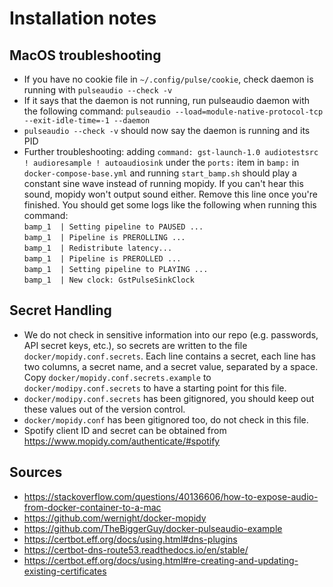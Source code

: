 # Installation notes

## MacOS troubleshooting

* If you have no cookie file in `~/.config/pulse/cookie`, check daemon is running with `pulseaudio --check -v`
* If it says that the daemon is not running, run pulseaudio daemon with the following command:
`pulseaudio --load=module-native-protocol-tcp --exit-idle-time=-1 --daemon`
* `pulseaudio --check -v` should now say the daemon is running and its PID
* Further troubleshooting: adding `command: gst-launch-1.0 audiotestsrc ! audioresample ! autoaudiosink`
under the `ports:` item in `bamp:` in `docker-compose-base.yml` and running `start_bamp.sh` should
play a constant sine wave instead of running mopidy. If you can't hear this sound, mopidy won't output
sound either. Remove this line once you're finished. You should get some logs like the following when
running this command: \
`bamp_1  | Setting pipeline to PAUSED ...` \
`bamp_1  | Pipeline is PREROLLING ...` \
`bamp_1  | Redistribute latency...` \
`bamp_1  | Pipeline is PREROLLED ...` \
`bamp_1  | Setting pipeline to PLAYING ...` \
`bamp_1  | New clock: GstPulseSinkClock`

## Secret Handling

* We do not check in sensitive information into our repo (e.g. passwords, API secret keys, etc.),
so secrets are written to the file `docker/mopidy.conf.secrets`. Each line contains a secret,
each line has two columns, a secret name, and a secret value, separated by a space. Copy `docker/mopidy.conf.secrets.example` to `docker/modipy.conf.secrets` to have a starting point for this file.
* `docker/modipy.conf.secrets` has been gitignored, you should keep out these values out of the version control.
* `docker/mopidy.conf` has been gitignored too, do not check in this file.
* Spotify client ID and secret can be obtained from https://www.mopidy.com/authenticate/#spotify

## Sources

* https://stackoverflow.com/questions/40136606/how-to-expose-audio-from-docker-container-to-a-mac 
* https://github.com/wernight/docker-mopidy
* https://github.com/TheBiggerGuy/docker-pulseaudio-example
* https://certbot.eff.org/docs/using.html#dns-plugins
* https://certbot-dns-route53.readthedocs.io/en/stable/
* https://certbot.eff.org/docs/using.html#re-creating-and-updating-existing-certificates
